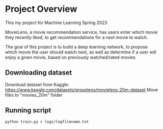 # Project Overview
This my project for Machine Learning Spring 2023

MovieLens, a movie recommendation service, has users enter which movie they recently liked, to get recommendations for a next movie to watch.

The goal of this project is to build a deep learning network, to propose which movie the user should watch next, as well as determine if a user will enjoy a given movie, based on previously watched/rated movies.

## Downloading dataset
Download dataset from Kaggle: https://www.kaggle.com/datasets/grouplens/movielens-20m-dataset
Move files to "movies_20m" folder

## Running script
```
python train.py > logs/logfilename.txt
```

